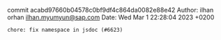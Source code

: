commit acabd97660b04578c0bf9df4c864da0082e88e42
Author: ilhan orhan <ilhan.myumyun@sap.com>
Date:   Wed Mar 1 22:28:04 2023 +0200

    chore: fix namespace in jsdoc (#6623)
